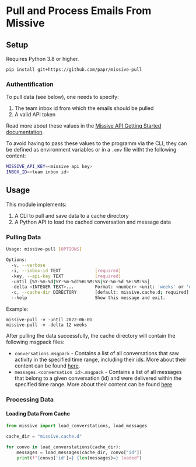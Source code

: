 # Pull and Process Emails From Missive

## Setup

Requires Python 3.8 or higher.

```
pip install git+https://github.com/papr/missive-pull
```

### Authentification

To pull data (see below), one needs to specify:
1. The team inbox id from which the emails should be pulled
2. A valid API token

Read more about these values in the
[Missive API Getting Started documentation](https://missiveapp.com/help/api-documentation/getting-started).

To avoid having to pass these values to the programm via the CLI, they can be defined
as environment variables or in a `.env` file witht the following content:

```sh
MISSIVE_API_KEY=<missive api key>
INBOX_ID=<team inbox id>
```

## Usage

This module implements:
1. A CLI to pull and save data to a cache directory
2. A Python API to load the cached conversation and message data


### Pulling Data

```sh
Usage: missive-pull [OPTIONS]

Options:
  -v, --verbose
  -i, --inbox-id TEXT             [required]
  -key, --api-key TEXT            [required]
  -until [%Y-%m-%d|%Y-%m-%dT%H:%M:%S|%Y-%m-%d %H:%M:%S]
  -delta <INTEGER TEXT>...        Format: <number> <unit: 'weeks' or 'days'>
  -c, --cache-dir DIRECTORY       [default: missive.cache.d; required]
  --help                          Show this message and exit.
```

Example:
```
missive-pull -v -until 2022-06-01
missive-pull -v -delta 12 weeks
```

After pulling the data successfully, the cache directory will contain the following
msgpack files:
- `conversations.msgpack` - Contains a list of all conversations that saw activity in
  the specified time range, including their ids. More about their content can be found
  [here](https://missiveapp.com/help/api-documentation/rest-endpoints#list-conversations).
- `messages.<conversation id>.msgpack` - Contains a list of all messages that belong to
  a given conversation (id) and were delivered within the specified time range. More
  about their content can be found
  [here](https://missiveapp.com/help/api-documentation/rest-endpoints#list-conversation-messages)

### Processing Data

#### Loading Data From Cache

```py
from missive import load_converstations, load_messages

cache_dir = "missive.cache.d"

for convo in load_converstations(cache_dir):
    messages = load_messages(cache_dir, convo["id"])
    print(f"{convo['id']=} {len(messages)=} loaded")
```
